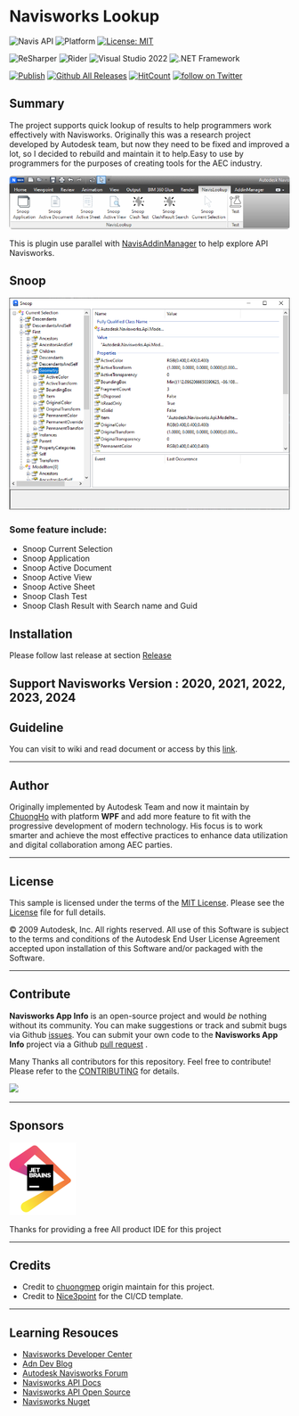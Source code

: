 # Navisworks Lookup

![Navis API](https://img.shields.io/badge/Navisworks%20API%202023-blue.svg) ![Platform](https://img.shields.io/badge/platform-Windows-lightgray.svg) [![License: MIT](https://img.shields.io/badge/License-MIT-yellow.svg)](https://opensource.org/licenses/MIT)

![ReSharper](https://img.shields.io/badge/ReSharper-2021.3.3-yellow) ![Rider](https://img.shields.io/badge/Rider-2021.3.3-yellow) ![Visual Studio 2022](https://img.shields.io/badge/Visual_Studio_2022_Preview_4.0-yellow) ![.NET Framework](https://img.shields.io/badge/.NET_6.0-yellow)

[![Publish](../../actions/workflows/Workflow.yml/badge.svg)](../../actions)
[![Github All Releases](https://img.shields.io/github/downloads/chuongmep/NavisAppInfo/total?color=blue&label=Download)]()
[![HitCount](https://hits.dwyl.com/chuongmep/NavisAppInfo.svg?style=flat-square)](http://hits.dwyl.com/chuongmep/NavisAppInfo)
<a href="https://twitter.com/intent/follow?screen_name=chuongmep">
<img src="https://img.shields.io/twitter/follow/chuongmep?style=social&logo=twitter"
alt="follow on Twitter"></a>

## Summary

The project supports quick lookup of results to help programmers work effectively with Navisworks. Originally this was a
research project developed by Autodesk team, but now they need to be fixed and improved a lot, so I decided to rebuild
and maintain it to help.Easy to use by programmers for the purposes of creating tools for the AEC industry.

![](pic/AppRibbon.png)

This is plugin use parallel with [NavisAddinManager](https://github.com/chuongmep/NavisAddinManager) to help explore API Navisworks.

## Snoop

![](pic/SnoopCurrentSlection.png)

### Some feature include:

- Snoop Current Selection
- Snoop Application
- Snoop Active Document
- Snoop Active View
- Snoop Active Sheet
- Snoop Clash Test
- Snoop Clash Result with Search name and Guid

## Installation

Please follow last release at section [Release](https://github.com/chuongmep/NavisAppInfo/releases/latest)

Support Navisworks Version : 2020, 2021, 2022, 2023, 2024
---

## Guideline

You can visit to wiki and read document or access by this [link](https://github.com/chuongmep/NavisAppInfo/wiki).

---

## Author

Originally implemented by Autodesk Team and now it maintain by [ChuongHo](https://github.com/chuongmep) with platform **WPF** and add more feature to fit
with the progressive development of modern technology. His focus is to work smarter and achieve the most effective
practices to enhance data utilization and digital collaboration among AEC parties.

---

## License

This sample is licensed under the terms of the [MIT License](http://opensource.org/licenses/MIT). Please see
the [License](License.md) file for full details.

© 2009 Autodesk, Inc. All rights reserved. All use of this Software is subject to the terms and conditions of the Autodesk End User License Agreement accepted upon installation of this Software and/or packaged with the Software.

---

## Contribute

**Navisworks App Info** is an open-source project and would _be_ nothing without its community. You can make suggestions
or
track and submit bugs via
Github [issues](https://docs.github.com/en/issues/tracking-your-work-with-issues/creating-an-issue). You can submit your
own code to the **Navisworks App Info** project via a
Github [pull request](https://docs.github.com/en/pull-requests/collaborating-with-pull-requests/proposing-changes-to-your-work-with-pull-requests/about-pull-requests)
.

Many Thanks all contributors for this repository. Feel free to contribute!
Please refer to the [CONTRIBUTING](CONTRIBUTING.md) for details.

<a href = "https://github.com/chuongmep/NavisAppInfo/graphs/contributors">
  <img src = "https://contrib.rocks/image?repo=chuongmep/NavisAppInfo"/>
</a>

---

## Sponsors

![](pic/jetbrains.png)

Thanks for providing a free All product IDE for this project

---

## Credits

- Credit to [chuongmep](https://github.com/chuongmep) origin maintain for this project.
- Credit to [Nice3point](https://github.com/Nice3point) for the CI/CD template.

--- 

## Learning Resouces

- [Navisworks Developer Center](https://www.autodesk.com/developer-network/platform-technologies/navisworks)
- [Adn Dev Blog](https://adndevblog.typepad.com/aec/navisworks/)
- [Autodesk Navisworks Forum](https://forums.autodesk.com/t5/navisworks/ct-p/4)
- [Navisworks API Docs](https://apidocs.co/apps/navisworks/2018/87317537-2911-4c08-b492-6496c82b3ed0.htm)
- [Navisworks API Open Source](https://github.com/topics/navisworks-api)
- [Navisworks Nuget](https://www.nuget.org/packages?q=chuongmep.navis)
